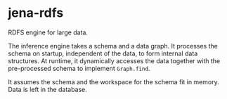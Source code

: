 # jena-rdfs

RDFS engine for large data.

The inference engine takes a schema and a data graph. It processes the schema on
startup, independent of the data, to form internal data structures. At runtime,
it dynamically accesses the data together with the pre-processed schema to
implement `Graph.find`.

It assumes the schema and the workspace for the schema fit in memory. Data is
left in the database.

